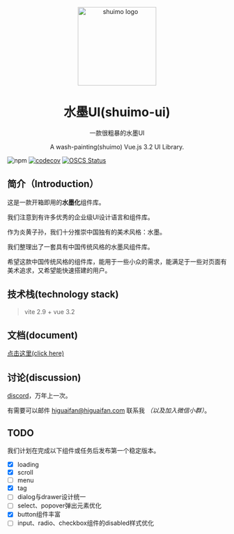 <p align="center">
  <a href="https://shuimo.janghood.com" target="_blank" rel="noopener noreferrer">
    <img width="180" src="https://raw.githubusercontent.com/janghood/shuimo-ui/master/icons/logo.svg" 
        alt="shuimo logo">
  </a>
</p>
<h1 align="center">水墨UI(shuimo-ui)</h1>

<p align="center">一款很粗暴的水墨UI</p>

<p align="center">A wash-painting(shuimo) Vue.js 3.2 UI Library.</p>

![npm](https://img.shields.io/npm/v/shuimo-ui?color=%23c50315&style=flat-square)
[![codecov](https://codecov.io/gh/janghood/shuimo-ui/branch/master/graph/badge.svg?token=JYTSFCTMZD)](https://codecov.io/gh/janghood/shuimo-ui)
[![OSCS Status](https://www.oscs1024.com/platform/badge/janghood/shuimo-ui.svg?size=small)](https://www.oscs1024.com/project/janghood/shuimo-ui?ref=badge_small)

## 简介（Introduction）

这是一款开箱即用的**水墨化**组件库。

我们注意到有许多优秀的企业级UI设计语言和组件库。

作为炎黄子孙，我们十分推崇中国独有的美术风格：水墨。

我们整理出了一套具有中国传统风格的水墨风组件库。

希望这款中国传统风格的组件库，能用于一些小众的需求，能满足于一些对页面有美术追求，又希望能快速搭建的用户。

## 技术栈(technology stack)

> vite 2.9 + vue 3.2

## 文档(document)

[点击这里(click here)](https://shuimo.janghood.com)

## 讨论(discussion)

[discord](https://discord.gg/xy3BenWvYj)，万年上一次。

有需要可以邮件 <a href="mailto:higuaifan@higuaifan.com">higuaifan@higuaifan.com</a> 联系我 _（以及加入微信小群）_。 

## TODO

我们计划在完成以下组件或任务后发布第一个稳定版本。

- [x] loading
- [x] scroll
- [ ] menu
- [x] tag
- [ ] dialog与drawer设计统一
- [ ] select、popover弹出元素优化
- [x] button组件丰富
- [ ] input、radio、checkbox组件的disabled样式优化
